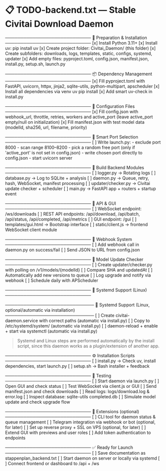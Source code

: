 # 📋 TODO-backend.txt — Stable Civitai Download Daemon


────────────────────────────
🔧 Preparation & Installation
────────────────────────────
[x] Install Python 3.11+
[x] Install uv: pip install uv
[x] Create project folder: Civitai_Daemon/ (this folder)
[x] Create subfolders: downloads, logs, templates, static, configs, systemd, updater
[x] Add empty files: pyproject.toml, config.json, manifest.json, install.py, setup.sh, launch.py

────────────────────────────
📦 Dependency Management
────────────────────────────
[x] Fill pyproject.toml with FastAPI, uvicorn, httpx, jinja2, sqlite-utils, python-multipart, apscheduler
[x] Install all dependencies via venv uv pip install
[x] Add smart uv-check in install.py

────────────────────────────
🧠 Configuration Files
────────────────────────────
[x] Fill config.json with webhook_url, throttle, retries, workers and active_port (leave active_port empty/null on initialization)
[x] Fill manifest.json with test model data (modelId, sha256, url, filename, priority)

────────────────────────────
🔌 Smart Port Selection
────────────────────────────
[ ] Write launch.py:
    - exclude port 8000
    - scan range 8100–8200
    - pick a random free port (only if 'active_port' is not set in config.json)
    - write chosen port directly to config.json
    - start uvicorn server

────────────────────────────
🧱 Build Backend Modules
────────────────────────────
[ ] logger.py → Rotating logs
[ ] database.py → Log to SQLite + analysis
[ ] daemon.py → Queue, retry, hash, WebSocket, manifest processing
[ ] updater/checker.py → Civitai update checker + scheduler
[ ] main.py → FastAPI app + routers + startup event

────────────────────────────
📡 API & GUI
────────────────────────────
[ ] WebSocket endpoint: /ws/downloads
[ ] REST API endpoints: /api/download, /api/batch, /api/status, /api/completed, /api/metrics
[ ] GUI endpoint: /gui
[ ] templates/gui.html → Bootstrap interface
[ ] static/client.js → frontend WebSocket client module

────────────────────────────
📮 Webhook System
────────────────────────────
[ ] Add webhook call in daemon.py on success/fail
[ ] Send JSON to URL from config.json

────────────────────────────
📆 Model Update Checker
────────────────────────────
[ ] Create updater/checker.py with polling on /v1/models/{modelId}
[ ] Compare SHA and updatedAt
[ ] Automatically add new versions to queue
[ ] Log upgrade and notify via webhook
[ ] Schedule daily with APScheduler

────────────────────────────
🐧 Systemd Support (Linux)
────────────────────────────

─────────────────────────────
🐧 Systemd Support (Linux, optional/automatic via installation)
─────────────────────────────
[ ] Create civitai-daemon.service with correct paths (automatic via install.py)
[ ] Copy to /etc/systemd/system/ (automatic via install.py)
[ ] daemon-reload + enable + start via systemctl (automatic via install.py)
> Systemd and Linux steps are performed automatically by the install script, since this daemon works as a plugin/extension of another app.

────────────────────────────
⚙️ Installation Scripts
────────────────────────────
[ ] install.py → Check uv, install dependencies, start launch.py
[ ] setup.sh → Bash installer + feedback

────────────────────────────
🧪 Testing
────────────────────────────
[ ] Start daemon via launch.py
[ ] Open GUI and check status
[ ] Test WebSocket via client.js or GUI
[ ] Send manifest.json and check downloads
[ ] Read logs: logs/download.log & error.log
[ ] Inspect database: sqlite-utils completed.db
[ ] Simulate model update and check upgrade flow

────────────────────────────
🎯 Extensions (optional)
────────────────────────────
[ ] CLI tool for daemon status & queue management
[ ] Telegram integration via webhook or bot (optional, for later)
[ ] Set up reverse proxy + SSL on VPS (optional, for later)
[ ] Extend GUI with previews and user roles
[ ] Add token authentication to endpoints

────────────────────────────
✅ Ready for Launch
────────────────────────────
[ ] Save documentation as stappenplan_backend.txt
[ ] Start daemon on server or locally via systemd
[ ] Connect frontend or dashboard to /api + /ws

